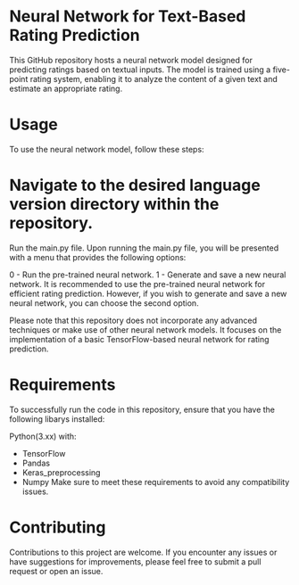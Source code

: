 # Neural Network for Text-Based Rating Prediction
This GitHub repository hosts a neural network model designed for predicting ratings based on textual inputs. The model is trained using a five-point rating system, enabling it to analyze the content of a given text and estimate an appropriate rating.

# Usage
To use the neural network model, follow these steps:

# Navigate to the desired language version directory within the repository.
Run the main.py file.
Upon running the main.py file, you will be presented with a menu that provides the following options:

0 - Run the pre-trained neural network.
1 - Generate and save a new neural network.
It is recommended to use the pre-trained neural network for efficient rating prediction. However, if you wish to generate and save a new neural network, you can choose the second option.

Please note that this repository does not incorporate any advanced techniques or make use of other neural network models. It focuses on the implementation of a basic TensorFlow-based neural network for rating prediction.

# Requirements
To successfully run the code in this repository, ensure that you have the following libarys installed:

Python(3.xx) with:
- TensorFlow
- Pandas
- Keras_preprocessing
- Numpy
Make sure to meet these requirements to avoid any compatibility issues.

# Contributing
Contributions to this project are welcome. If you encounter any issues or have suggestions for improvements, please feel free to submit a pull request or open an issue.
